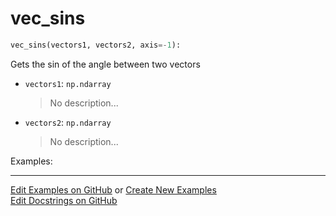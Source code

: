 # <a id="McUtils.Numputils.VectorOps.vec_sins">vec_sins</a>

```python
vec_sins(vectors1, vectors2, axis=-1): 
```
Gets the sin of the angle between two vectors
- `vectors1`: `np.ndarray`
    >No description...
- `vectors2`: `np.ndarray`
    >No description...

Examples: 


___

[Edit Examples on GitHub](https://github.com/McCoyGroup/References/edit/gh-pages/Documentation/examples/McUtils/Numputils/VectorOps/vec_sins.md) or 
[Create New Examples](https://github.com/McCoyGroup/References/new/gh-pages/?filename=Documentation/examples/McUtils/Numputils/VectorOps/vec_sins.md) <br/>
[Edit Docstrings on GitHub](https://github.com/McCoyGroup/McUtils/edit/master/Numputils/VectorOps.py?message=Update%20Docs)